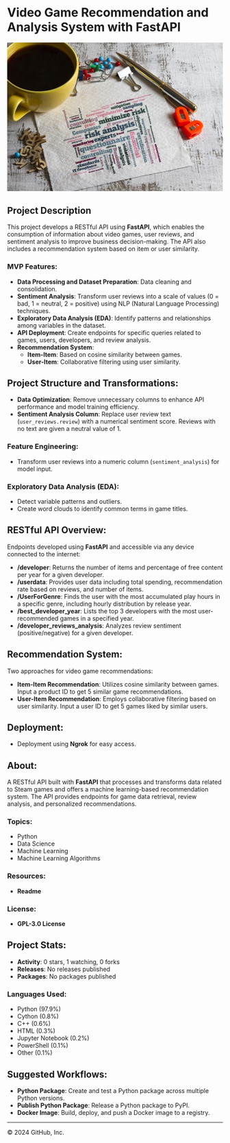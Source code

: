 # Video Game Recommendation and Analysis System with FastAPI

![Project Image](img/Header.jpg)

## Project Description

This project develops a RESTful API using **FastAPI**, which enables the consumption of information about video games, user reviews, and sentiment analysis to improve business decision-making. The API also includes a recommendation system based on item or user similarity.

### MVP Features:
- **Data Processing and Dataset Preparation**: Data cleaning and consolidation.
- **Sentiment Analysis**: Transform user reviews into a scale of values (0 = bad, 1 = neutral, 2 = positive) using NLP (Natural Language Processing) techniques.
- **Exploratory Data Analysis (EDA)**: Identify patterns and relationships among variables in the dataset.
- **API Deployment**: Create endpoints for specific queries related to games, users, developers, and review analysis.
- **Recommendation System**:
  - **Item-Item**: Based on cosine similarity between games.
  - **User-Item**: Collaborative filtering using user similarity.

## Project Structure and Transformations:
- **Data Optimization**: Remove unnecessary columns to enhance API performance and model training efficiency.
- **Sentiment Analysis Column**: Replace user review text (`user_reviews.review`) with a numerical sentiment score. Reviews with no text are given a neutral value of 1.

### Feature Engineering:
- Transform user reviews into a numeric column (`sentiment_analysis`) for model input.

### Exploratory Data Analysis (EDA):
- Detect variable patterns and outliers.
- Create word clouds to identify common terms in game titles.

## RESTful API Overview:
Endpoints developed using **FastAPI** and accessible via any device connected to the internet:

- **/developer**: Returns the number of items and percentage of free content per year for a given developer.
- **/userdata**: Provides user data including total spending, recommendation rate based on reviews, and number of items.
- **/UserForGenre**: Finds the user with the most accumulated play hours in a specific genre, including hourly distribution by release year.
- **/best_developer_year**: Lists the top 3 developers with the most user-recommended games in a specified year.
- **/developer_reviews_analysis**: Analyzes review sentiment (positive/negative) for a given developer.

## Recommendation System:
Two approaches for video game recommendations:
- **Item-Item Recommendation**: Utilizes cosine similarity between games. Input a product ID to get 5 similar game recommendations.
- **User-Item Recommendation**: Employs collaborative filtering based on user similarity. Input a user ID to get 5 games liked by similar users.

## Deployment:
- Deployment using **Ngrok** for easy access.

## About:
A RESTful API built with **FastAPI** that processes and transforms data related to Steam games and offers a machine learning-based recommendation system. The API provides endpoints for game data retrieval, review analysis, and personalized recommendations.

### Topics:
- Python
- Data Science
- Machine Learning
- Machine Learning Algorithms

### Resources:
- **Readme**

### License:
- **GPL-3.0 License**

## Project Stats:
- **Activity**: 0 stars, 1 watching, 0 forks
- **Releases**: No releases published
- **Packages**: No packages published

### Languages Used:
- Python (97.9%)
- Cython (0.8%)
- C++ (0.6%)
- HTML (0.3%)
- Jupyter Notebook (0.2%)
- PowerShell (0.1%)
- Other (0.1%)

## Suggested Workflows:
- **Python Package**: Create and test a Python package across multiple Python versions.
- **Publish Python Package**: Release a Python package to PyPI.
- **Docker Image**: Build, deploy, and push a Docker image to a registry.

---

© 2024 GitHub, Inc.
